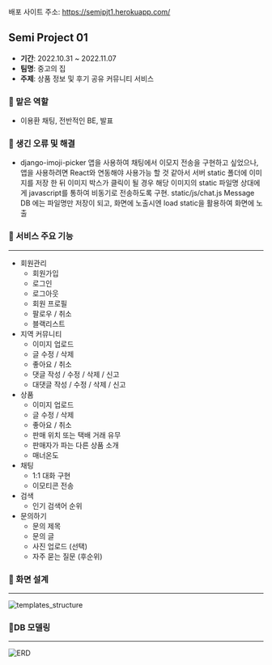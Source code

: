 배포 사이트 주소: https://semipjt1.herokuapp.com/
## Semi Project 01

- **기간**: 2022.10.31 ~ 2022.11.07
- **팀명**: 중고의 집
- **주제**: 상품 정보 및 후기 공유 커뮤니티 서비스


### 📌 맡은 역할

- 이용환 채팅, 전반적인 BE, 발표

### 📌 생긴 오류 및 해결

- django-imoji-picker 앱을 사용하여 채팅에서 이모지 전송을 구현하고 싶었으나, 앱을 사용하려면 React와 연동해야 사용가능 할 것 같아서 서버 static 폴더에 이미지를 저장 한 뒤 이미지 박스가 클릭이 될 경우 해당 이미지의 static 파일명 상대에게 javascript를 통하여 비동기로 전송하도록 구현. static/js/chat.js
Message DB 에는 파일명만 저장이 되고, 화면에 노출시엔 load static을 활용하여 화면에 노출

### 📌 서비스 주요 기능

---

- 회원관리
  - 회원가입
  - 로그인
  - 로그아웃
  - 회원 프로필
  - 팔로우 / 취소
  - 블랙리스트
- 지역 커뮤니티
  - 이미지 업로드
  - 글 수정 / 삭제
  - 좋아요 / 취소
  - 댓글 작성 / 수정 / 삭제 / 신고
  - 대댓글 작성 / 수정 / 삭제 / 신고
- 상품
  - 이미지 업로드
  - 글 수정 / 삭제
  - 좋아요 / 취소
  - 판매 위치 또는 택배 거래 유무
  - 판매자가 파는 다른 상품 소개
  - 매너온도
- 채팅
  - 1:1 대화 구현
  - 이모티콘 전송 
- 검색
  - 인기 검색어 순위
- 문의하기
  - 문의 제목
  - 문의 글
  - 사진 업로드 (선택)
  - 자주 묻는 질문 (후순위)



### 📌 화면 설계

---

![templates_structure](README.assets/templates_structure.png)



### 📌DB 모델링

---

![ERD](README.assets/ERD.png)
